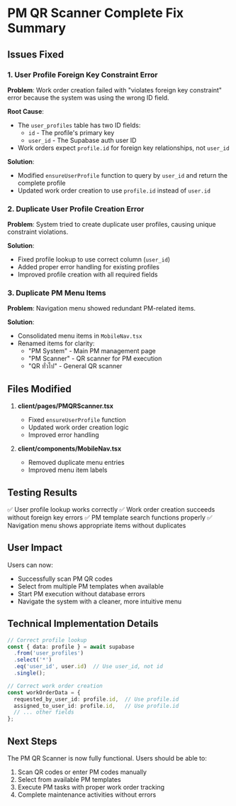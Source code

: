 # PM QR Scanner Complete Fix Summary

## Issues Fixed

### 1. User Profile Foreign Key Constraint Error
**Problem**: Work order creation failed with "violates foreign key constraint" error because the system was using the wrong ID field.

**Root Cause**: 
- The `user_profiles` table has two ID fields:
  - `id` - The profile's primary key
  - `user_id` - The Supabase auth user ID
- Work orders expect `profile.id` for foreign key relationships, not `user_id`

**Solution**:
- Modified `ensureUserProfile` function to query by `user_id` and return the complete profile
- Updated work order creation to use `profile.id` instead of `user.id`

### 2. Duplicate User Profile Creation Error
**Problem**: System tried to create duplicate user profiles, causing unique constraint violations.

**Solution**:
- Fixed profile lookup to use correct column (`user_id`)
- Added proper error handling for existing profiles
- Improved profile creation with all required fields

### 3. Duplicate PM Menu Items
**Problem**: Navigation menu showed redundant PM-related items.

**Solution**:
- Consolidated menu items in `MobileNav.tsx`
- Renamed items for clarity:
  - "PM System" - Main PM management page
  - "PM Scanner" - QR scanner for PM execution
  - "QR ทั่วไป" - General QR scanner

## Files Modified

1. **client/pages/PMQRScanner.tsx**
   - Fixed `ensureUserProfile` function
   - Updated work order creation logic
   - Improved error handling

2. **client/components/MobileNav.tsx**
   - Removed duplicate menu entries
   - Improved menu item labels

## Testing Results

✅ User profile lookup works correctly
✅ Work order creation succeeds without foreign key errors
✅ PM template search functions properly
✅ Navigation menu shows appropriate items without duplicates

## User Impact

Users can now:
- Successfully scan PM QR codes
- Select from multiple PM templates when available
- Start PM execution without database errors
- Navigate the system with a cleaner, more intuitive menu

## Technical Implementation Details

```typescript
// Correct profile lookup
const { data: profile } = await supabase
  .from('user_profiles')
  .select('*')
  .eq('user_id', user.id)  // Use user_id, not id
  .single();

// Correct work order creation
const workOrderData = {
  requested_by_user_id: profile.id,  // Use profile.id
  assigned_to_user_id: profile.id,   // Use profile.id
  // ... other fields
};
```

## Next Steps

The PM QR Scanner is now fully functional. Users should be able to:
1. Scan QR codes or enter PM codes manually
2. Select from available PM templates
3. Execute PM tasks with proper work order tracking
4. Complete maintenance activities without errors